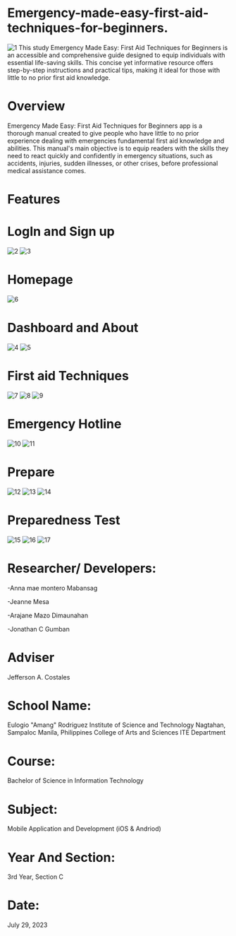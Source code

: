 # Emergency-made-easy-first-aid-techniques-for-beginners.
![1](https://github.com/Jonathan0409/Emergency-made-easy-first-aid-techniques-for-beginners./assets/140875689/f6405fa3-e570-43ac-98c1-11f636fc2f9f)
This study Emergency Made Easy: First Aid Techniques for Beginners is an accessible and comprehensive guide designed to equip individuals with essential life-saving skills. This concise yet informative resource offers step-by-step instructions and practical tips, making it ideal for those with little to no prior first aid knowledge.
# Overview
Emergency Made Easy: First Aid Techniques for Beginners app is a thorough manual created to give people who have little to no prior experience dealing with emergencies fundamental first aid knowledge and abilities. This manual's main objective is to equip readers with the skills they need to react quickly and confidently in emergency situations, such as accidents, injuries, sudden illnesses, or other crises, before professional medical assistance comes.
# Features
# LogIn and Sign up
![2](https://github.com/Jonathan0409/Emergency-made-easy-first-aid-techniques-for-beginners./assets/140875689/248be9d2-49fb-4c92-9d08-75716b9708a3)
![3](https://github.com/Jonathan0409/Emergency-made-easy-first-aid-techniques-for-beginners./assets/140875689/358bd7db-5fda-4b72-9ba7-e63fff6c58d8)
# Homepage
![6](https://github.com/Jonathan0409/Emergency-made-easy-first-aid-techniques-for-beginners./assets/140875689/43b13a77-214a-403d-9576-8b6f484f53b0)
# Dashboard and About
![4](https://github.com/Jonathan0409/Emergency-made-easy-first-aid-techniques-for-beginners./assets/140875689/b7cac659-12f9-4b55-8885-5cb9daee756c)
![5](https://github.com/Jonathan0409/Emergency-made-easy-first-aid-techniques-for-beginners./assets/140875689/6820e05e-94da-40c1-884f-d2c2f90d9e18)
# First aid Techniques
![7](https://github.com/Jonathan0409/Emergency-made-easy-first-aid-techniques-for-beginners./assets/140875689/c6ac2214-5c6b-4410-b576-d155b276f581)
![8](https://github.com/Jonathan0409/Emergency-made-easy-first-aid-techniques-for-beginners./assets/140875689/322126fa-e847-4f85-b53f-56fdf92f62fc)
![9](https://github.com/Jonathan0409/Emergency-made-easy-first-aid-techniques-for-beginners./assets/140875689/50b84a7a-d150-4b24-9ec4-a78f3e206310)
# Emergency Hotline
![10](https://github.com/Jonathan0409/Emergency-made-easy-first-aid-techniques-for-beginners./assets/140875689/83df5563-368e-48f3-92f0-367ca396f925)
![11](https://github.com/Jonathan0409/Emergency-made-easy-first-aid-techniques-for-beginners./assets/140875689/3990e33e-4019-4ace-a212-bcd8cce003f6)
# Prepare
![12](https://github.com/Jonathan0409/Emergency-made-easy-first-aid-techniques-for-beginners./assets/140875689/3492e997-246a-4bb4-bcd5-9257c4d1e565)
![13](https://github.com/Jonathan0409/Emergency-made-easy-first-aid-techniques-for-beginners./assets/140875689/1af5f2a4-32b1-46d9-8be0-63a107735c7a)
![14](https://github.com/Jonathan0409/Emergency-made-easy-first-aid-techniques-for-beginners./assets/140875689/cf02ebfb-3514-44a3-aca0-9676ae8d3bf0)
# Preparedness Test
![15](https://github.com/Jonathan0409/Emergency-made-easy-first-aid-techniques-for-beginners./assets/140875689/9c64372d-cb22-47e8-a5f8-bdd61711435f)
![16](https://github.com/Jonathan0409/Emergency-made-easy-first-aid-techniques-for-beginners./assets/140875689/d988297e-7a84-43f0-b7eb-9e0abd8efc3f)
![17](https://github.com/Jonathan0409/Emergency-made-easy-first-aid-techniques-for-beginners./assets/140875689/83d082ed-b9c5-489e-ae71-9edaf0251ec7)
# Researcher/ Developers:
-Anna mae montero Mabansag

-Jeanne Mesa

-Arajane Mazo Dimaunahan

-Jonathan C Gumban
# Adviser
Jefferson A. Costales
# School Name:
Eulogio "Amang" Rodriguez Institute of Science and Technology
Nagtahan, Sampaloc Manila, Philippines
College of Arts and Sciences
ITE Department
# Course:
Bachelor of Science in Information Technology
# Subject:
Mobile Application and Development (iOS & Andriod)
# Year And Section:
3rd Year, Section C
# Date:
July 29, 2023
